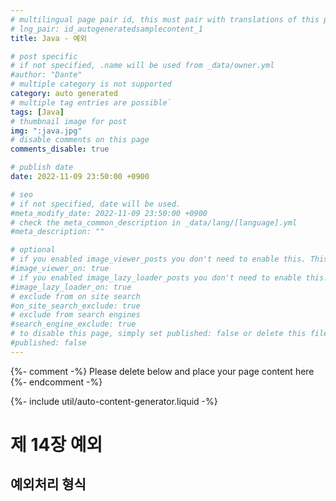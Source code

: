 ```yaml
---
# multilingual page pair id, this must pair with translations of this page. (This name must be unique)
# lng_pair: id_autogeneratedsamplecontent_1
title: Java - 예외

# post specific
# if not specified, .name will be used from _data/owner.yml
#author: "Dante"
# multiple category is not supported
category: auto generated
# multiple tag entries are possible`
tags: [Java]
# thumbnail image for post
img: ":java.jpg"
# disable comments on this page
comments_disable: true

# publish date
date: 2022-11-09 23:50:00 +0900

# seo
# if not specified, date will be used.
#meta_modify_date: 2022-11-09 23:50:00 +0900
# check the meta_common_description in _data/lang/[language].yml
#meta_description: ""

# optional
# if you enabled image_viewer_posts you don't need to enable this. This is only if image_viewer_posts = false
#image_viewer_on: true
# if you enabled image_lazy_loader_posts you don't need to enable this. This is only if image_lazy_loader_posts = false
#image_lazy_loader_on: true
# exclude from on site search
#on_site_search_exclude: true
# exclude from search engines
#search_engine_exclude: true
# to disable this page, simply set published: false or delete this file
#published: false
---
```

{%- comment -%} Please delete below and place your page content here {%- endcomment -%}

{%- include util/auto-content-generator.liquid -%}

<!-- outline-start -->

# 제 14장 예외

## 예외처리 형식


<!-- outline-end -->
